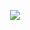 
<p align="center">
  <a href="https://skillicons.dev">
    <img src="https://skillicons.dev/icons?i=js,html,css,java,docker ,aws, github, gitlab, idea, jquery, kubernetes, linux, maven, mysql, ts, vscode , jenkins , git, angular " />
  </a>
</p>
